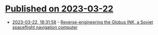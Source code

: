 # [Published on 2023-03-22](index.md)

* [2023-03-22, 18:31:58](https://lobste.rs/s/ddldbg/reverse_engineering_globus_ink_soviet) - [Reverse-engineering the Globus INK, a Soviet spaceflight navigation computer](http://www.righto.com/2023/03/reverse-engineering-globus-ink-soviet.html)
